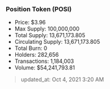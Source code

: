 
  ### Position Token (POSI)
  - Price: $3.96
  - Max Supply: 100,000,000
  - Total Supply: 13,671,173.805
  - Circulating Supply: 13,671,173.805
  - Total Burn: 0
  - Holders: 282,656
  - Transactions: 1,184,003
  - Volume: $54,241,793.81

  > updated_at: Oct 4, 2021 3:20 AM
